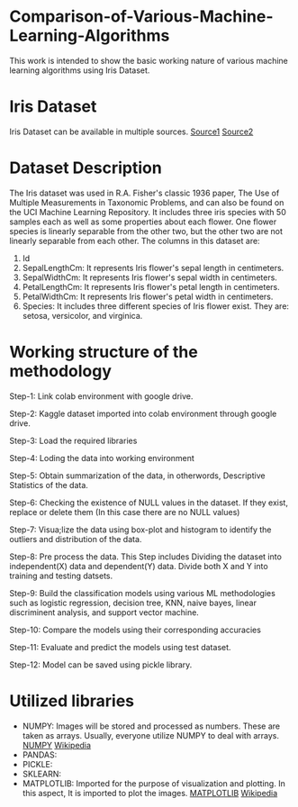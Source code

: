 # Comparison-of-Various-Machine-Learning-Algorithms
This work is intended to show the basic working nature of various machine learning algorithms using Iris Dataset.

# Iris Dataset
Iris Dataset can be available in multiple sources. [Source1](https://archive.ics.uci.edu/ml/datasets/iris) [Source2](https://www.kaggle.com/uciml/iris)

# Dataset Description
The Iris dataset was used in R.A. Fisher's classic 1936 paper, The Use of Multiple Measurements in Taxonomic Problems, and can also be found on the UCI Machine Learning Repository. It includes three iris species with 50 samples each as well as some properties about each flower. One flower species is linearly separable from the other two, but the other two are not linearly separable from each other. The columns in this dataset are:
1. Id
2. SepalLengthCm: It represents Iris flower's sepal length in centimeters. 
3. SepalWidthCm: It represents Iris flower's sepal width in centimeters.
4. PetalLengthCm: It represents Iris flower's petal length in centimeters.
5. PetalWidthCm: It represents Iris flower's petal width in centimeters.
6. Species: It includes three different species of Iris flower exist. They are: setosa, versicolor, and virginica.

# Working structure of the methodology
Step-1: Link colab environment with google drive.

Step-2: Kaggle dataset imported into colab environment through google drive.

Step-3: Load the required libraries

Step-4: Loding the data into working environment

Step-5: Obtain summarization of the data, in otherwords, Descriptive Statistics of the data.

Step-6: Checking the existence of NULL values in the dataset. If they exist, replace or delete them (In this case there are no NULL values)

Step-7: Visua;lize the data using box-plot and histogram to identify the outliers and distribution of the data.

Step-8: Pre process the data. This Step includes
        Dividing the dataset into independent(X) data and dependent(Y) data.
        Divide both X and Y into training and testing datsets.

Step-9: Build the classification models using various ML methodologies such as logistic regression, decision tree, KNN, naive bayes, linear discriminent analysis, and support             vector machine.

Step-10: Compare the models using their corresponding accuracies

Step-11: Evaluate and predict the models using test dataset.

Step-12: Model can be saved using pickle library.

# Utilized libraries
- NUMPY: Images will be stored and processed as numbers. These are taken as arrays. Usually, everyone utilize NUMPY to deal with arrays. [NUMPY](https://numpy.org/) [Wikipedia](https://en.wikipedia.org/wiki/NumPy)
- PANDAS:
- PICKLE:
- SKLEARN:
- MATPLOTLIB: Imported for the purpose of visualization and plotting. In this aspect, It is imported to plot the images. [MATPLOTLIB](https://matplotlib.org/) [Wikipedia](https://en.wikipedia.org/wiki/Matplotlib)
